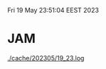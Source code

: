 Fri 19 May 23:51:04 EEST 2023
# JAM
<a href='./cache/202305/19_23.log'>./cache/202305/19_23.log</a>
